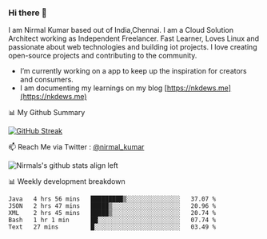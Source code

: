 ### Hi there 👋

 I am Nirmal Kumar based out of India,Chennai. I am a Cloud Solution Architect working as Independent Freelancer. Fast Learner, Loves Linux and passionate about web technologies and building iot projects. I love creating open-source projects and contributing to the community.

- I’m currently working on a app to keep up the inspiration for creators and consumers.
- I am documenting my learnings on my blog [https://nkdews.me](https://nkdews.me)


📊 My Github Summary

[![GitHub Streak](https://github-readme-streak-stats.herokuapp.com?user=nk-gears&theme=dark&hide_border=true&date_format=M%20j%5B%2C%20Y%5D)](https://git.io/streak-stats)


📫 Reach Me via  Twitter : [@nirmal_kumar](https://twitter.com/nirmal_kumar)

![Nirmals's github stats align left](https://github-readme-stats.vercel.app/api?username=nk-gears&show_icons=true)


📊 Weekly development breakdown

<!--START_SECTION:waka-->
```text
Java   4 hrs 56 mins   █████████▒░░░░░░░░░░░░░░░   37.07 % 
JSON   2 hrs 47 mins   █████▒░░░░░░░░░░░░░░░░░░░   20.96 % 
XML    2 hrs 45 mins   █████▒░░░░░░░░░░░░░░░░░░░   20.74 % 
Bash   1 hr 1 min      ██░░░░░░░░░░░░░░░░░░░░░░░   07.74 % 
Text   27 mins         █░░░░░░░░░░░░░░░░░░░░░░░░   03.49 % 
```
<!--END_SECTION:waka-->


